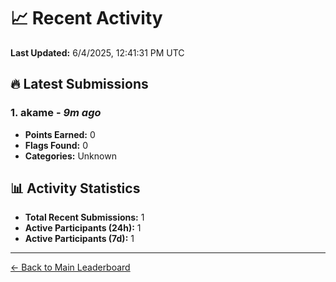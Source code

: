 # 📈 Recent Activity

**Last Updated:** 6/4/2025, 12:41:31 PM UTC

## 🔥 Latest Submissions

### 1. akame - *9m ago*
- **Points Earned:** 0
- **Flags Found:** 0
- **Categories:** Unknown

## 📊 Activity Statistics

- **Total Recent Submissions:** 1
- **Active Participants (24h):** 1
- **Active Participants (7d):** 1

---
[← Back to Main Leaderboard](README.md)